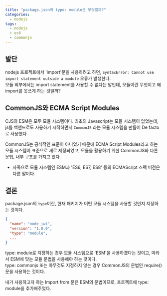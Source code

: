 ```yaml
---
title: "package.json의 type: module은 무엇일까?"
categories: 
  - nodejs
tags:
  - nodejs
  - es6
  - commonjs
---
```


## 발단
nodejs 프로젝트에서 'import'문을 사용하려고 하면, `SyntaxError: Cannot use import statement outside a module` 오류가 발생한다.  
모듈 외부에서는 import statement를 사용할 수 없다는 말인데, 모듈이란 무엇이고 왜 import를 못쓰게 하는 것일까?  

## CommonJS와 ECMA Script Modules
CJS와 ESM은 모두 모듈 시스템이다. 최초의 Javascript는 모듈 시스템이 없었는데, js를 백앤드로도 사용하기 시작하면서 `CommonJS` 라는 모듈 시스템을 만들어 De facto로 사용했다.  

CommonJS는 공식적인 표준이 아니었기 때문에 ECMA Script Modules라고 하는 모듈 시스템이 표준으로 새로 제정되었고, 모듈을 활용하기 위한 CommonJS와 다른 문법, 내부 구조를 가지고 있다.

* 사족으로 모듈 시스템인 ESM과 'ES6, ES7, ES8' 등의 ECMAScript 스펙 버전은 다른 말이다.  

## 결론
package.json의 `type`이란, 현재 패키지가 어떤 모듈 시스템을 사용할 것인지 지정하는 것이다.  
``` json
{
  "name": "node_jwt",
  "version": "1.0.0",
  "type": "module",
  ...
}
```
type: module로 지정하는 경우 모듈 시스템으로 'ESM'을 사용하겠다는 것이고, 따라서 ESM에 맞는 모듈 문법을 사용해야 하는 것이다.  
type: commonjs 또는 아무것도 지정하지 않는 경우 CommonJS의 문법인 require()문을 사용하는 것이다.  

내가 사용하고자 하는 Import from 문은 ESM의 문법이므로, 프로젝트에 type: module을 추가해주었다.